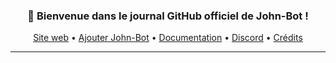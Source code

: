 ### <p align="center">👋 Bienvenue dans le journal GitHub officiel de John-Bot !</p>

<p align="center">
  <a href="https://johnbot.app">Site web</a> •
  <a href="https://add.johnbot.app">Ajouter John-Bot</a> •
  <a href="https://help.johnbot.app">Documentation</a> •
  <a href="https://discord.gg/WZpt42FzcA">Discord</a> •
  <a href="">Crédits</a>
</p>

---

